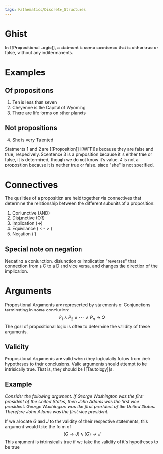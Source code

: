 ```yaml
---
tags: Mathematics/Discrete_Structures
---
```


# Ghist

In [[Propositional Logic]], a statment is some scentence that is either true or false, without any inditermanents.

# Examples

## Of propositions
1. Ten is less than seven
2. Cheyenne is the Capital of Wyoming
3. There are life forms on other planets

## Not propositions
4. She is very Talented

Statments 1 and 2 are [[Proposition]] [[WFF]]s because they are false and true, respecively. Scentence 3 is a proposition because it is either true or false, it is determined, though we do not know it's value. 4 is not a proposition because it is neither true or false, since "she" is not specified.

# Connectives

The qualities of a proposition are held together via connectives that determine the relationship between the different subunits of a proposition:

1. Conjunctive (AND)
2. Disjunctive (OR)
3. Implication (->)
4. Equivilance ( < - > )
5. Negation (')

## Special note on negation

Negating a conjunction, disjunction or implication "reverses" that connection from a C to a D and vice versa, and changes the direction of the implication.

# Arguments

Propositional Arguments are represented by statements of Conjunctions terminating in some conclusion:$$P_{1}\wedge P_2\wedge\cdot\cdot\cdot\wedge P_{n}\rightarrow Q$$The goal of propositional logic is often to determine the validity of these arguments.

## Validity

Propositional Arguments are valid when they logicalally follow from their hypotheses to their conclusions. Valid arguments should attempt to be intrisically true. That is, they should be [[Tautology]]s.

## Example

*Consider the following argument. If George Washington was the first president of the United States, then John Adams was the first vice president. George Washington was the first president of the United States. Therefore John Adams was the first vice president.*

If we allocate $G$ and $J$ to the validity of their respective statements, this argument would take the form of $$(G\rightarrow J)\wedge(G)\rightarrow J$$This argument is intrinsically true if we take the validity of it's hypotheses to be true.